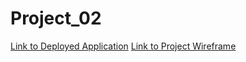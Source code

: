 # Project_02

[Link to Deployed Application](https://lamcnguyen89.github.io/Project_02/)
[Link to Project Wireframe](https://wireframe.cc/7l0C7m)